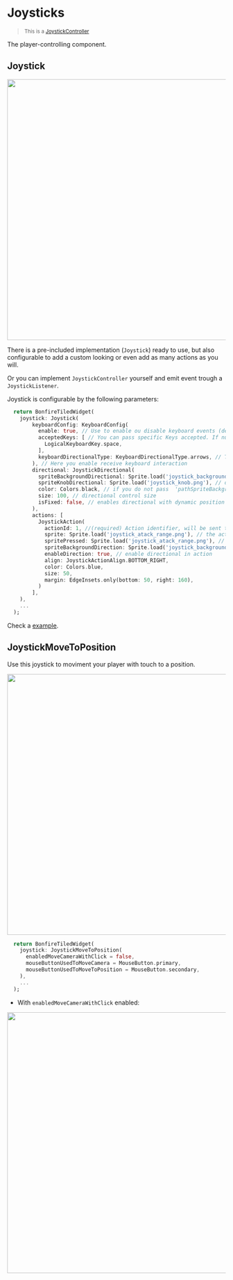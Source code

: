 # Joysticks

> <small>This is a [JoystickController](https://github.com/RafaelBarbosatec/bonfire/blob/master/lib/joystick/joystick_controller.dart)</small>

The player-controlling component.

## Joystick

<img src="_media/screeShot_joystick.jpg" width="600"/>

There is a pre-included implementation (`Joystick`) ready to use, but also configurable to add a custom looking or even add as many actions as you will.

Or you can implement `JoystickController` yourself and emit event trough a `JoystickListener`.

Joystick is configurable by the following parameters:
```dart
  return BonfireTiledWidget(
    joystick: Joystick(
        keyboardConfig: KeyboardConfig(
          enable: true, // Use to enable ou disable keyboard events (default is true)
          acceptedKeys: [ // You can pass specific Keys accepted. If null accept all keys
            LogicalKeyboardKey.space,
          ],
          keyboardDirectionalType: KeyboardDirectionalType.arrows, // Type of the directional (arrows or wasd)
        ), // Here you enable receive keyboard interaction
        directional: JoystickDirectional(
          spriteBackgroundDirectional: Sprite.load('joystick_background.png'), //directinal control background
          spriteKnobDirectional: Sprite.load('joystick_knob.png'), // directional indicator circle background
          color: Colors.black, // if you do not pass  'pathSpriteBackgroundDirectional' or  'pathSpriteKnobDirectional' you can define a color for the directional.
          size: 100, // directional control size
          isFixed: false, // enables directional with dynamic position in relation to the first touch on the screen
        ),
        actions: [
          JoystickAction(
            actionId: 1, //(required) Action identifier, will be sent to 'void joystickAction(JoystickActionEvent event) {}' when pressed
            sprite: Sprite.load('joystick_atack_range.png'), // the action image
            spritePressed: Sprite.load('joystick_atack_range.png'), // Optional image to be shown when the action is fired
            spriteBackgroundDirection: Sprite.load('joystick_background.png'), //directinal control background
            enableDirection: true, // enable directional in action
            align: JoystickActionAlign.BOTTOM_RIGHT,
            color: Colors.blue,
            size: 50,
            margin: EdgeInsets.only(bottom: 50, right: 160),
          )
        ],
    ),
    ...
  );
```

Check a [example](https://github.com/RafaelBarbosatec/bonfire/blob/master/example/lib/main.dart).

## JoystickMoveToPosition

Use this joystick to moviment your player with touch to a position.

<img src="_media/git_move_along_the_path.gif" width="600"/>

```dart
  return BonfireTiledWidget(
    joystick: JoystickMoveToPosition(
      enabledMoveCameraWithClick = false,
      mouseButtonUsedToMoveCamera = MouseButton.primary,
      mouseButtonUsedToMoveToPosition = MouseButton.secondary,
    ),
    ...
  );
```

- With `enabledMoveCameraWithClick` enabled:

<img src="_media/joystick_2_example.gif" width="600"/>